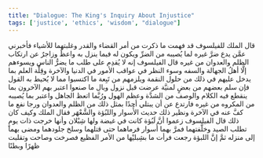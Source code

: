 ```yaml
---
title: "Dialogue: The King's Inquiry About Injustice"
tags: ['justice', 'ethics', 'wisdom', "dialogue"]
---
```


 قال الملك للفيلسوف قد فهمت ما ذكرت من أمر القضاء والقدر وغلبتهما للأشياء فأخبرني عمَّن يدع ضرَّ غيره لما يُصيبه من الضرِّ ويكون له فيما ينزل به واعظٌ وزاجرٌ عن ارتكاب الظلم والعدوان من غيره
قال الفيلسوف إنه لا يُقدِم على طلب ما يضرُّ الناس ويسوءهم إلَّا أهلُ الجهالة والسفه وسوء النظر في عواقب الأمور في الدنيا والآخرة وقِلَّة العلم بما يدخل عليهم في ذلك من حلول النقمة ويلزمهم من تَبِعة ما اكتسبوا مما لا يُحيط به القول فإن سلم بعضهم من بعضٍ لمنيَّة عرضت قبل نزول وبال ما صنعوا اعتبر بهم الآخرون بما ينقطع فيه الكلام والوصف من الشدَّة وعظم الهول ورُبَّما اتعظ الجاهل واعتبر بما يُصيبه من المكروه من غيره فارتدع عن أن يبتلي أحدًا بمثل ذلك من الظلم والعدوان ورجا نفع ما كفَّ عنه في الآخرة ونظير ذلك حديث الأُسوار واللبُؤة والشَّعْهَر فقال الملك وكيف كان ذلك قال الفيلسوف زعموا أنَّ لَبُؤة كانت في غيضة ولها شِبْلان وأنها خرجت ذات يومٍ تطلب الصيد وخلَّفتهما فمرَّ بهما أُسوار فرماهما حتى قتلهما وسلخ جلودهما ومضى بهما إلى منزله ثمَّ إنَّ اللبؤة رجعت فرأت ما بشِبليْها من الأمر الفظيع فصرخت وصاحت وتقلبت ظهرًا وبطنًا
